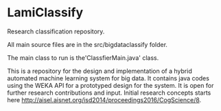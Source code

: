 # LamiClassify
Research classification repository. 

All main source files are in the src/bigdataclassify folder.

The main class to run is the'ClassfierMain.java' class.

This is a repository for the design and implementation of a hybrid automated machine learning system for big data.
It contains java codes using the WEKA API for a prototyped design for the system. It is open for further research contributions and input. Initial research concepts starts here http://aisel.aisnet.org/isd2014/proceedings2016/CogScience/8. 
